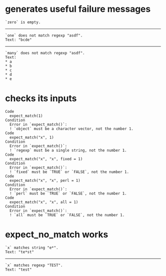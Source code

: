 # generates useful failure messages

    `zero` is empty.

---

    `one` does not match regexp "asdf".
    Text: "bcde"

---

    `many` does not match regexp "asdf".
    Text:
    * a
    * b
    * c
    * d
    * e

# checks its inputs

    Code
      expect_match(1)
    Condition
      Error in `expect_match()`:
      ! `object` must be a character vector, not the number 1.
    Code
      expect_match("x", 1)
    Condition
      Error in `expect_match()`:
      ! `regexp` must be a single string, not the number 1.
    Code
      expect_match("x", "x", fixed = 1)
    Condition
      Error in `expect_match()`:
      ! `fixed` must be `TRUE` or `FALSE`, not the number 1.
    Code
      expect_match("x", "x", perl = 1)
    Condition
      Error in `expect_match()`:
      ! `perl` must be `TRUE` or `FALSE`, not the number 1.
    Code
      expect_match("x", "x", all = 1)
    Condition
      Error in `expect_match()`:
      ! `all` must be `TRUE` or `FALSE`, not the number 1.

# expect_no_match works

    `x` matches string "e*".
    Text: "te*st"

---

    `x` matches regexp "TEST".
    Text: "test"

